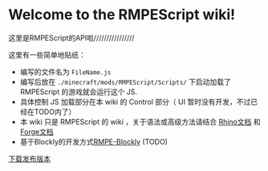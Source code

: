 # Welcome to the RMPEScript wiki!

这里是RMPEScript的API啦////////////////

这里有一些简单地贴纸：
* 编写的文件名为 `FileName.js`
* 编写后放在 `./minecraft/mods/RMPEScript/Scripts/` 下启动加载了 RMPEScript 的游戏就会运行这个 JS.
* 具体控制 JS 加载部分在本 wiki 的 Control 部分（ UI 暂时没有开发，不过已经在TODO内了）
* 本 wiki 只是 RMPEScript 的 wiki ，关于语法或高级方法请结合 [Rhino文档](https://developer.mozilla.org/en-US/docs/Mozilla/Projects/Rhino) 和 [Forge文档](https://mcforge.readthedocs.io/en/latest/)
* 基于Blockly的开发方式[RMPE-Blockly](https://blockly.shinonomi.tech) (TODO)


[下载发布版本](https://github.com/npofsi/RMPEScript/releases)

